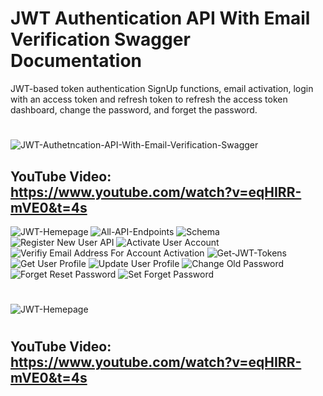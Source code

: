 # JWT Authentication API With Email Verification Swagger Documentation
JWT-based token authentication SignUp functions, email activation, login with an access token and refresh token to refresh the access token dashboard, change the password, and forget the password.

#
![JWT-Authetncation-API-With-Email-Verification-Swagger](https://github.com/krishnapb01/Advance-JWT-Authenticaion/assets/123397686/23f995af-a81d-4ae4-84a0-872b07d8a714)

## YouTube Video: https://www.youtube.com/watch?v=eqHIRR-mVE0&t=4s

![JWT-Hemepage](https://github.com/krishnapb01/Advance-JWT-Authenticaion/assets/123397686/457e8a6b-67a8-4356-bf2e-3f0d8641422b)
![All-API-Endpoints](https://github.com/krishnapb01/Advance-JWT-Authenticaion/assets/123397686/c47b7eb1-a8ea-4780-ab5c-c7fff6859d84)
![Schema](https://github.com/krishnapb01/Advance-JWT-Authenticaion/assets/123397686/ee13aee4-3a8f-48e7-9efe-fe14cdc064cf)
![Register New User API](https://github.com/krishnapb01/Advance-JWT-Authenticaion/assets/123397686/1e5efd6d-ce85-42bf-a7cb-259af38ff135)
![Activate User Account](https://github.com/krishnapb01/Advance-JWT-Authenticaion/assets/123397686/78819466-d93c-4739-9734-2fe73d534ded)
![Verifiy Email Address For Account Activation](https://github.com/krishnapb01/Advance-JWT-Authenticaion/assets/123397686/5ef4de3b-7a7e-4ddc-a076-3c3a65b0433f)
![Get-JWT-Tokens](https://github.com/krishnapb01/Advance-JWT-Authenticaion/assets/123397686/e9a336f7-186a-4d74-9054-c76bea659d5f)
![Get User Profile](https://github.com/krishnapb01/Advance-JWT-Authenticaion/assets/123397686/f0b88ecf-fe7e-448a-9567-b5ca0fb6f655)
![Update User Profile](https://github.com/krishnapb01/Advance-JWT-Authenticaion/assets/123397686/c77da175-df0a-4790-b1fe-ed8008dda69f)
![Change Old Password](https://github.com/krishnapb01/Advance-JWT-Authenticaion/assets/123397686/3126f51c-e5dc-42a7-be1d-67fd6ab906a9)
![Forget Reset Password](https://github.com/krishnapb01/Advance-JWT-Authenticaion/assets/123397686/32c18506-5af9-4689-813b-f1ee2fff765c)
![Set Forget Password](https://github.com/krishnapb01/Advance-JWT-Authenticaion/assets/123397686/229bd84c-f51d-44a9-99f3-9e2c4f995bfb)

#
![JWT-Hemepage](https://github.com/krishnapb01/Advance-JWT-Authenticaion/assets/123397686/232ee553-eb95-4b7a-ac86-8a81b6f0c25d)

#

## YouTube Video: https://www.youtube.com/watch?v=eqHIRR-mVE0&t=4s
